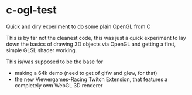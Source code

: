 # c-ogl-test
Quick and diry experiment to do some plain OpenGL from C

This is by far not the cleanest code, this was just a quick experiment to lay down the basics of drawing 3D objects via OpenGL and getting a first, simple GLSL shader working.

This is/was supposed to be the base for
- making a 64k demo (need to get of glfw and glew, for that)
- the new Viewergames-Racing Twitch Extension, that features a completely own WebGL 3D renderer